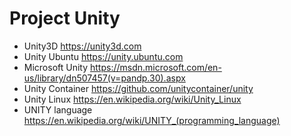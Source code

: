 # Project Unity
- Unity3D https://unity3d.com
- Unity Ubuntu https://unity.ubuntu.com
- Microsoft Unity https://msdn.microsoft.com/en-us/library/dn507457(v=pandp.30).aspx
- Unity Container https://github.com/unitycontainer/unity
- Unity Linux https://en.wikipedia.org/wiki/Unity_Linux
- UNITY language https://en.wikipedia.org/wiki/UNITY_(programming_language)
